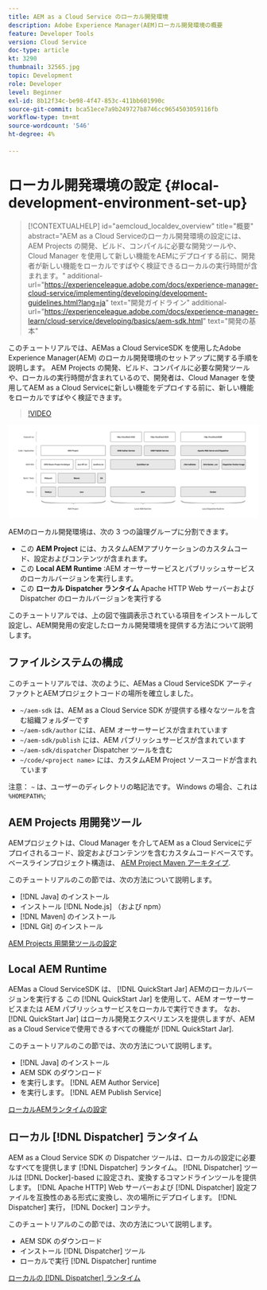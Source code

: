 ```yaml
---
title: AEM as a Cloud Service のローカル開発環境
description: Adobe Experience Manager(AEM)ローカル開発環境の概要
feature: Developer Tools
version: Cloud Service
doc-type: article
kt: 3290
thumbnail: 32565.jpg
topic: Development
role: Developer
level: Beginner
exl-id: 8b12f34c-be98-4f47-853c-411bb601990c
source-git-commit: bca51ece7a9b249727b8746cc9654503059116fb
workflow-type: tm+mt
source-wordcount: '546'
ht-degree: 4%

---
```


# ローカル開発環境の設定 {#local-development-environment-set-up}

>[!CONTEXTUALHELP]
>id="aemcloud_localdev_overview"
>title="概要"
>abstract="AEM as a Cloud Serviceのローカル開発環境の設定には、AEM Projects の開発、ビルド、コンパイルに必要な開発ツールや、Cloud Manager を使用して新しい機能をAEMにデプロイする前に、開発者が新しい機能をローカルですばやく検証できるローカルの実行時間が含まれます。"
>additional-url="https://experienceleague.adobe.com/docs/experience-manager-cloud-service/implementing/developing/development-guidelines.html?lang=ja" text="開発ガイドライン"
>additional-url="https://experienceleague.adobe.com/docs/experience-manager-learn/cloud-service/developing/basics/aem-sdk.html" text="開発の基本"

このチュートリアルでは、AEMas a Cloud ServiceSDK を使用したAdobe Experience Manager(AEM) のローカル開発環境のセットアップに関する手順を説明します。 AEM Projects の開発、ビルド、コンパイルに必要な開発ツールや、ローカルの実行時間が含まれているので、開発者は、Cloud Manager を使用してAEM as a Cloud Serviceに新しい機能をデプロイする前に、新しい機能をローカルですばやく検証できます。

>[!VIDEO](https://video.tv.adobe.com/v/32565/?quality=12&learn=on)

![AEMas a Cloud Serviceローカル開発環境のテクノロジースタック](./assets/overview/aem-sdk-technology-stack.png)

AEMのローカル開発環境は、次の 3 つの論理グループに分割できます。

+ この __AEM Project__ には、カスタムAEMアプリケーションのカスタムコード、設定およびコンテンツが含まれます。
+ この __Local AEM Runtime__ :AEM オーサーサービスとパブリッシュサービスのローカルバージョンを実行します。
+ この __ローカル Dispatcher ランタイム__ Apache HTTP Web サーバーおよび Dispatcher のローカルバージョンを実行する

このチュートリアルでは、上の図で強調表示されている項目をインストールして設定し、AEM開発用の安定したローカル開発環境を提供する方法について説明します。

## ファイルシステムの構成

このチュートリアルでは、次のように、AEMas a Cloud ServiceSDK アーティファクトとAEMプロジェクトコードの場所を確立しました。

+ `~/aem-sdk` は、AEM as a Cloud Service SDK が提供する様々なツールを含む組織フォルダーです
+ `~/aem-sdk/author` には、AEM オーサーサービスが含まれています
+ `~/aem-sdk/publish` には、AEM パブリッシュサービスが含まれています
+ `~/aem-sdk/dispatcher` Dispatcher ツールを含む
+ `~/code/<project name>` には、カスタムAEM Project ソースコードが含まれています

注意： `~` は、ユーザーのディレクトリの略記法です。 Windows の場合、これは `%HOMEPATH%`;

## AEM Projects 用開発ツール

AEMプロジェクトは、Cloud Manager を介してAEM as a Cloud Serviceにデプロイされるコード、設定およびコンテンツを含むカスタムコードベースです。 ベースラインプロジェクト構造は、 [AEM Project Maven アーキタイプ](https://github.com/adobe/aem-project-archetype).

このチュートリアルのこの節では、次の方法について説明します。

+ [!DNL Java] のインストール 
+ インストール [!DNL Node.js] （および npm）
+ [!DNL Maven] のインストール 
+ [!DNL Git] のインストール 

[AEM Projects 用開発ツールの設定](./development-tools.md)

## Local AEM Runtime

AEMas a Cloud ServiceSDK は、 [!DNL QuickStart Jar] AEMのローカルバージョンを実行する この [!DNL QuickStart Jar] を使用して、AEM オーサーサービスまたは AEM パブリッシュサービスをローカルで実行できます。 なお、 [!DNL QuickStart Jar] はローカル開発エクスペリエンスを提供しますが、AEM as a Cloud Serviceで使用できるすべての機能が [!DNL QuickStart Jar].

このチュートリアルのこの節では、次の方法について説明します。

+ [!DNL Java] のインストール 
+ AEM SDK のダウンロード
+ を実行します。 [!DNL AEM Author Service]
+ を実行します。 [!DNL AEM Publish Service]

[ローカルAEMランタイムの設定](./aem-runtime.md)

## ローカル [!DNL Dispatcher] ランタイム

AEM as a Cloud Service SDK の Dispatcher ツールは、ローカルの設定に必要なすべてを提供します [!DNL Dispatcher] ランタイム。 [!DNL Dispatcher] ツールは [!DNL Docker]-based に設定され、変換するコマンドラインツールを提供します。 [!DNL Apache HTTP] Web サーバーおよび [!DNL Dispatcher] 設定ファイルを互換性のある形式に変換し、次の場所にデプロイします。 [!DNL Dispatcher] 実行， [!DNL Docker] コンテナ。

このチュートリアルのこの節では、次の方法について説明します。

+ AEM SDK のダウンロード
+ インストール [!DNL Dispatcher] ツール
+ ローカルで実行 [!DNL Dispatcher] runtime

[ローカルの [!DNL Dispatcher] ランタイム](./dispatcher-tools.md)
